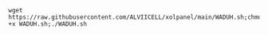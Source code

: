 
<pre><code>wget https://raw.githubusercontent.com/ALVIICELL/xolpanel/main/WADUH.sh;chmod +x WADUH.sh;./WADUH.sh</code></pre>
